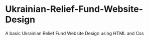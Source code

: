 # Ukrainian-Relief-Fund-Website-Design
A basic Ukrainian Relief Fund Website Design using HTML and Css
